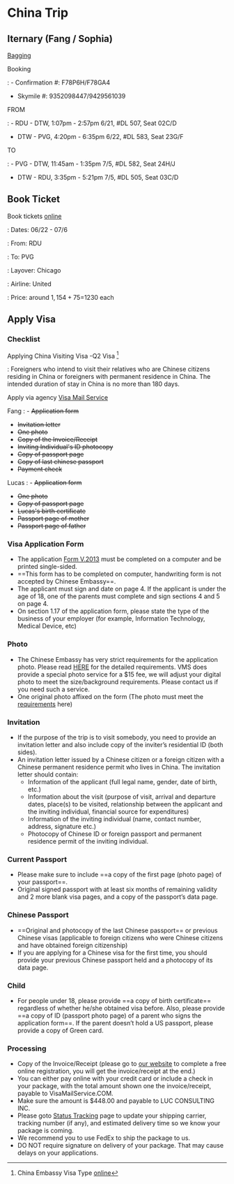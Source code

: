 # China Trip



## Iternary (Fang / Sophia)

[Bagging](https://dynalist.io/d/ODR4EIdQaqskyCMu1fLLFcI4)

Booking

: - Confirmation #: F78P6H/F78GA4
  - Skymile #: 9352098447/9429561039

FROM 

: - RDU - DTW, 1:07pm - 2:57pm 6/21, #DL 507, Seat 02C/D
  - DTW - PVG, 4:20pm - 6:35pm 6/22, #DL 583, Seat 23G/F

TO

: - PVG - DTW, 11:45am - 1:35pm 7/5, #DL 582, Seat 24H/J
  - DTW - RDU,  3:35pm - 5:21pm 7/5, #DL 505, Seat 03C/D 


## Book Ticket

Book tickets [online](https://www.justfly.com)

: Dates: 06/22 - 07/6

: From: RDU

: To: PVG 

: Layover: Chicago

: Airline: United

: Price: around $1,154+75=$1230 each

## Apply Visa

### Checklist

Applying China Visiting Visa -Q2 Visa [^visa]

: Foreigners who intend to visit their relatives who are Chinese citizens residing in China or foreigners with permanent residence in China. The intended duration of stay in China is no more than 180 days.

Apply via agency [Visa Mail Service](http://www.visamailservice.com/q2-visiting-visa/)

Fang
: - ~~Application form~~
  - ~~Invitation letter~~
  - ~~One photo~~
  - ~~Copy of the Invoice/Receipt~~
  - ~~Inviting Individual's ID photocopy~~
  - ~~Copy of passport page~~
  - ~~Copy of last chinese passport~~
  - ~~Payment check~~

Lucas
: - ~~Application form~~
  - ~~One photo~~
  - ~~Copy of passport page~~
  - ~~Lucas's birth certificate~~
  - ~~Passport page of mother~~
  - ~~Passport page of father~~

### Visa Application Form

- The application [Form V.2013](https://www.visamailservice.com/forms/) must be completed on a computer and be printed single-sided.
- ==This form has to be completed on computer, handwriting form is not accepted by Chinese Embassy==.
- The applicant must sign and date on page 4. If the applicant is under the age of 18, one of the parents must complete and sign sections 4 and 5 on page 4.  
- On section 1.17 of the application form, please state the type of the business of your employer (for example, Information Technology, Medical Device, etc)

### Photo

- The Chinese Embassy has very strict requirements for the application photo. Please read [HERE](http://www.china-embassy.org/eng/visas/W020161206207988735166.jpg) for the detailed requirements. VMS does provide a special photo service for a $15 fee, we will adjust your digital photo to meet the size/background requirements. Please contact us if you need such a service.
- One original photo affixed on the form (The photo must meet the [requirements](http://www.china-embassy.org/eng/visas/W020161206207988735166.jpg) here)

### Invitation

- If the purpose of the trip is to visit somebody, you need to provide an invitation letter and also include copy of the inviter’s residential ID (both sides).
- An invitation letter issued by a Chinese citizen or a foreign citizen with a Chinese permanent residence permit who lives in China. The invitation letter should contain: 
  - Information of the applicant (full legal name, gender, date of birth, etc.)
  - Information about the visit (purpose of visit, arrival and departure dates, place(s) to be visited, relationship between the applicant and the inviting individual, financial source for expenditures)
  - Information of the inviting individual (name, contact number, address, signature etc.)
  - Photocopy of Chinese ID or foreign passport and permanent residence permit of the inviting individual.

### Current Passport

- Please make sure to include ==a copy of the first page (photo page) of your passport==.
- Original signed passport with at least six months of remaining validity and 2 more blank visa pages, and a copy of the passport’s data page.


### Chinese Passport

- ==Original and photocopy of the last Chinese passport== or previous Chinese visas (applicable to foreign citizens who were Chinese citizens and have obtained foreign citizenship)
- If you are applying for a Chinese visa for the first time, you should provide your previous Chinese passport held and a photocopy of its data page.

### Child

- For people under 18, please provide ==a copy of birth certificate== regardless of whether he/she obtained visa before. Also, please provide ==a copy of ID (passport photo page) of a parent who signs the application form==. If the parent doesn’t hold a US passport, please provide a copy of Green card. 

### Processing

- Copy of the Invoice/Receipt (please go to [our website](www.visamailservice.com) to complete a free online registration, you will get the invoice/receipt at the end.)
- You can either pay online with your credit card or include a check in your package, with the total amount shown one the invoice/receipt, payable to VisaMailService.COM.
- Make sure the amount is $448.00 and payable to LUC CONSULTING INC.
- Please goto [Status Tracking](http://www.visamailservice.com/status-tracking) page to update your shipping carrier, tracking number (if any), and estimated delivery time so we know your package is coming.
- We recommend you to use FedEx to ship the package to us.
- DO NOT require signature on delivery of your package. That may cause delays on your applications.


[^visa]: China Embassy Visa Type [online](http://www.china-embassy.org/eng/visas/hrsq/)